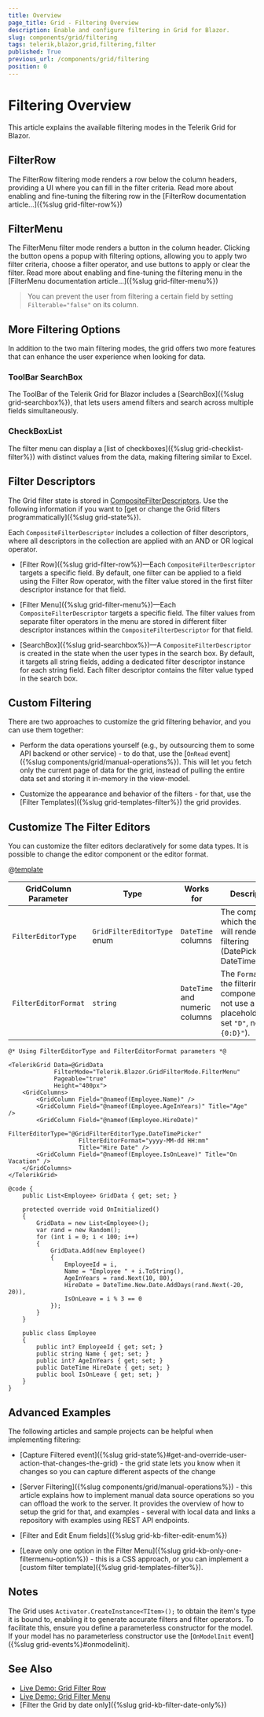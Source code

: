 ```yaml
---
title: Overview
page_title: Grid - Filtering Overview
description: Enable and configure filtering in Grid for Blazor.
slug: components/grid/filtering
tags: telerik,blazor,grid,filtering,filter
published: True
previous_url: /components/grid/filtering
position: 0
---
```


# Filtering Overview

This article explains the available filtering modes in the Telerik Grid for Blazor.

## FilterRow

The FilterRow filtering mode renders a row below the column headers, providing a UI where you can fill in the filter criteria. Read more about enabling and fine-tuning the filtering row in the [FilterRow documentation article...]({%slug grid-filter-row%})

## FilterMenu

The FilterMenu filter mode renders a button in the column header. Clicking the button opens a popup with filtering options, allowing you to apply two filter criteria, choose a filter operator, and use buttons to apply or clear the filter. Read more about enabling and fine-tuning the filtering menu in the [FilterMenu documentation article...]({%slug grid-filter-menu%})

> You can prevent the user from filtering a certain field by setting `Filterable="false"` on its column.

## More Filtering Options

In addition to the two main filtering modes, the grid offers two more features that can enhance the user experience when looking for data.

### ToolBar SearchBox

The ToolBar of the Telerik Grid for Blazor includes a [SearchBox]({%slug grid-searchbox%}), that lets users amend filters and search across multiple fields simultaneously.

### CheckBoxList

The filter menu can display a [list of checkboxes]({%slug grid-checklist-filter%}) with distinct values from the data, making filtering similar to Excel.

## Filter Descriptors

The Grid filter state is stored in [CompositeFilterDescriptors](/blazor-ui/api/Telerik.DataSource.CompositeFilterDescriptor). Use the following information if you want to [get or change the Grid filters programmatically]({%slug grid-state%}).

Each `CompositeFilterDescriptor` includes a collection of filter descriptors, where all descriptors in the collection are applied with an AND or OR logical operator.

* [Filter Row]({%slug grid-filter-row%})&mdash;Each `CompositeFilterDescriptor` targets a specific field. By default, one filter can be applied to a field using the Filter Row operator, with the filter value stored in the first filter descriptor instance for that field.

* [Filter Menu]({%slug grid-filter-menu%})&mdash;Each `CompositeFilterDescriptor` targets a specific field. The filter values from separate filter operators in the menu are stored in different filter descriptor instances within the `CompositeFilterDescriptor` for that field.

* [SearchBox]({%slug grid-searchbox%})&mdash;A `CompositeFilterDescriptor` is created in the state when the user types in the search box. By default, it targets all string fields, adding a dedicated filter descriptor instance for each string field. Each filter descriptor contains the filter value typed in the search box.


## Custom Filtering

There are two approaches to customize the grid filtering behavior, and you can use them together:

* Perform the data operations yourself (e.g., by outsourcing them to some API backend or other service) - to do that, use the [`OnRead` event]({%slug components/grid/manual-operations%}). This will let you fetch only the current page of data for the grid, instead of pulling the entire data set and storing it in-memory in the view-model.

* Customize the appearance and behavior of the filters - for that, use the [Filter Templates]({%slug grid-templates-filter%}) the grid provides.


## Customize The Filter Editors

You can customize the filter editors declaratively for some data types. It is possible to change the editor component or the editor format.

@[template](/_contentTemplates/common/parameters-table-styles.md#table-layout)

| GridColumn Parameter | Type | Works for | Description |
|---|---|---|---|
| `FilterEditorType` | `GridFilterEditorType` enum | `DateTime` columns | The component, which the Grid will render for filtering (DatePicker or DateTimePicker). |
| `FilterEditorFormat` | `string` | `DateTime` and numeric columns | The `Format` of the filtering component. Do not use a placeholder (e.g. set `"D"`, not `"{0:D}"`). |

````CSHTML
@* Using FilterEditorType and FilterEditorFormat parameters *@

<TelerikGrid Data=@GridData 
             FilterMode="Telerik.Blazor.GridFilterMode.FilterMenu"
             Pageable="true" 
             Height="400px">
    <GridColumns>
        <GridColumn Field="@nameof(Employee.Name)" />
        <GridColumn Field="@nameof(Employee.AgeInYears)" Title="Age" />
        <GridColumn Field="@nameof(Employee.HireDate)" 
                    FilterEditorType="@GridFilterEditorType.DateTimePicker"
                    FilterEditorFormat="yyyy-MM-dd HH:mm"
                    Title="Hire Date" />
        <GridColumn Field="@nameof(Employee.IsOnLeave)" Title="On Vacation" />
    </GridColumns>
</TelerikGrid>

@code {
    public List<Employee> GridData { get; set; }

    protected override void OnInitialized()
    {
        GridData = new List<Employee>();
        var rand = new Random();
        for (int i = 0; i < 100; i++)
        {
            GridData.Add(new Employee()
            {
                EmployeeId = i,
                Name = "Employee " + i.ToString(),
                AgeInYears = rand.Next(10, 80),
                HireDate = DateTime.Now.Date.AddDays(rand.Next(-20, 20)),
                IsOnLeave = i % 3 == 0
            });
        }
    }

    public class Employee
    {
        public int? EmployeeId { get; set; }
        public string Name { get; set; }
        public int? AgeInYears { get; set; }
        public DateTime HireDate { get; set; }
        public bool IsOnLeave { get; set; }
    }
}
````

## Advanced Examples

The following articles and sample projects can be helpful when implementing filtering:

* [Capture Filtered event]({%slug grid-state%}#get-and-override-user-action-that-changes-the-grid) - the grid state lets you know when it changes so you can capture different aspects of the change

* [Server Filtering]({%slug components/grid/manual-operations%}) - this article explains how to implement manual data source operations so you can offload the work to the server. It provides the overview of how to setup the grid for that, and examples - several with local data and links a repository with examples using REST API endpoints.

* [Filter and Edit Enum fields]({%slug grid-kb-filter-edit-enum%})

* [Leave only one option in the Filter Menu]({%slug grid-kb-only-one-filtermenu-option%}) - this is a CSS approach, or you can implement a [custom filter template]({%slug grid-templates-filter%}).


## Notes

The Grid uses `Activator.CreateInstance<TItem>();` to obtain the item's type it is bound to, enabling it to generate accurate filters and filter operators. To facilitate this, ensure you define a parameterless constructor for the model. If your model has no parameterless constructor use the [`OnModelInit` event]({%slug grid-events%}#onmodelinit).

## See Also

* [Live Demo: Grid Filter Row](https://demos.telerik.com/blazor-ui/grid/filter-row)
* [Live Demo: Grid Filter Menu](https://demos.telerik.com/blazor-ui/grid/filter-menu)
* [Filter the Grid by date only]({%slug grid-kb-filter-date-only%})
